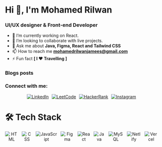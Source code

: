 
<h1>Hi 👋, I'm Mohamed Rilwan</h1>
<h3>UI/UX designer & Front-end Developer<a href="" target="blank"></a></h3>

- 🔭 I’m currently working on React.
- 👯 I’m looking to collaborate with live projects.
- 💬 Ask me about **Java, Figma, React and Tailwind CSS**
- 📫 How to reach me **mohamedrilwanjamees@gmail.com**
- ⚡ Fun fact **[ I ❤️ Travelling ]**

### Blogs posts
<h3 align="left">Connect with me:</h3>
<p align="center" style="display: flex; align-items:center;justify-content: center; gap: 10px; flex-wrap: wrap;">
  <!-- LinkedIn -->
  <a href="https://www.linkedin.com/in/jmohamedrilwan/" target="_blank">
    <img src="https://img.shields.io/badge/LinkedIn-Connect-blue?logo=linkedin&style=for-the-badge" alt="LinkedIn" />
  </a>

  <!-- LeetCode -->
  <a href="https://leetcode.com/u/Mohamed_Rilwan_J/" target="_blank">
    <img src="https://img.shields.io/badge/LeetCode-Visit-orange?logo=leetcode&style=for-the-badge" alt="LeetCode" />
  </a>
  <!-- HackerRank -->
  <a href="https://www.hackerrank.com/profile/mdrilwan944" target="_blank">
    <img src="https://img.shields.io/badge/HackerRank-Profile-2EC866?logo=hackerrank&style=for-the-badge" alt="HackerRank" />
  </a>

  <!-- Instagram -->
  <a href="https://www.instagram.com/_____.rillu._?igsh=MWhrN2QzZXQzc3hkNw==" target="_blank">
    <img src="https://img.shields.io/badge/Instagram-Follow-E4405F?logo=instagram&style=for-the-badge" alt="Instagram" />
  </a>

</p>
<h1> 🛠️ Tech Stack</h1>
<p align="center" style="display: flex; justify-content: center; gap: 12px;">
  <img src="https://skillicons.dev/icons?i=html&theme=light" alt="HTML" />
  <img src="https://skillicons.dev/icons?i=css&theme=light" alt="CSS" />
  <img src="https://skillicons.dev/icons?i=js&theme=light" alt="JavaScript" />
  <img src="https://skillicons.dev/icons?i=figma&theme=light" alt="Figma" />
  <img src="https://skillicons.dev/icons?i=react&theme=light" alt="React" />
  <img src="https://skillicons.dev/icons?i=java&theme=light" alt="Java" />
  <img src="https://skillicons.dev/icons?i=mysql&theme=light" alt="MySQL" />
  <img src="https://skillicons.dev/icons?i=netlify&theme=light" alt="Netlify" />
  <img src="https://skillicons.dev/icons?i=vercel&theme=light" alt="Vercel" />
</p>
